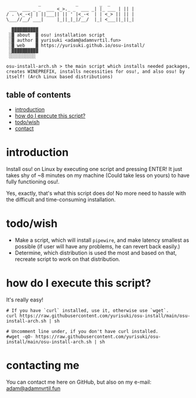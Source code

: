 ```
		    _             _        _  _
 ___  ___ _ _  ___ <_>._ _  ___ _| |_ ___ | || |
/ . \<_-<| | ||___|| || ' |<_-<  | | <_> || || |
\___//__/`___|     |_||_|_|/__/  |_| <___||_||_|

  ▓▓▓▓▓▓▓▓▓▓
 ░▓ about  ▓ osu! installation script
 ░▓ author ▓ yurisuki <adam@adamnvrtil.fun>
 ░▓ web    ▓ https://yurisuki.github.io/osu-install/
 ░▓▓▓▓▓▓▓▓▓▓
 ░░░░░░░░░░

osu-install-arch.sh	> the main script which installs needed packages, creates WINEPREFIX, installs necessities for osu!, and also osu! by itself! (Arch Linux based distributions)

```

## table of contents
 - [introduction](#introduction)
 - [how do I execute this script?](#how-do-i-execute-this-script)
 - [todo/wish](#todo/wish)
 - [contact](#contacting-me)

# introduction
Install osu! on Linux by executing one script and pressing ENTER! It just takes shy of ~8 minutes on my machine (Could take less on yours) to have fully functioning osu!.

Yes, exactly, that's what this script does do! No more need to hassle with the difficult and time-consuming installation.

# todo/wish
- Make a script, which will install `pipewire`, and make latency smallest as possible (if user will have any problems, he can revert back easily.)
- Determine, which distribution is used the most and based on that, recreate script to work on that distribution.


# how do I execute this script?
It's really easy!


```
# If you have `curl` installed, use it, otherwise use `wget`.
curl https://raw.githubusercontent.com/yurisuki/osu-install/main/osu-install-arch.sh | sh

# Uncomment line under, if you don't have curl installed.
#wget -qO- https://raw.githubusercontent.com/yurisuki/osu-install/main/osu-install-arch.sh | sh
```

# contacting me
You can contact me here on GitHub, but also on my e-mail: adam@adamnvrtil.fun
